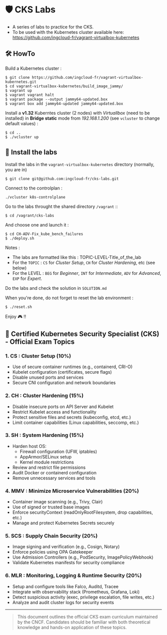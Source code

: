 # 🛡️ CKS Labs

- A series of labs to practice for the CKS.
- To be used with the Kubernetes cluster available here: https://github.com/ingcloud-fr/vagrant-virtualbox-kubernetes

## 🛠️ HowTo

Build a Kubernetes cluster :

```
$ git clone https://github.com/ingcloud-fr/vagrant-virtualbox-kubernetes.git
$ cd vagrant-virtualbox-kubernetes/build_image_jammy/
$ vagrant up
$ vagrant vagrant halt  
$ vagrant package --output jammy64-updated.box
$ vagrant box add jammy64-updated jammy64-updated.box 
```
Install a **v1.32** Kuberntes cluster (2 nodes) with *Virtuallbox* (need to be installed) in **Bridge static** mode from *192.168.1.200* (see `vcluster` to change default values) :

```
$ cd ..
$ ./vcluster up
```

## 🧪 Install the labs 

Install the labs in the `vagrant-virtualbox-kubernetes` directory (normally, you are in)

```
$ git clone git@github.com:ingcloud-fr/cks-labs.git
```

Connect to the controlplan :

```
./vcluster k8s-controlplane
```
Go to the labs throught the shared directory `/vagrant` ::

```
$ cd /vagrant/cks-labs
```

And choose one and launch it :

```
$ cd CH-ADV-Fix_kube_bench_failures
$ ./deploy.sh
```

Notes : 
- The labs are formatted like this : TOPIC-LEVEL-Title_of_the_lab
- For the `TOPIC` : `CS` for *Cluster Setup*, `CH` for *Cluster Hardening*, etc (see below)
- For the LEVEL : `BEG` for *Beginner*, `INT` for *Intermediate*, `ADV` for *Advanced*, `EXP` for *Expert*.

Do the labs and check the solution in `SOLUTION.md`

When you're done, do not forget to reset the lab environment :

```
$ ./reset.sh
```

Enjoy 🎮 !!


## 🧭 Certified Kubernetes Security Specialist (CKS) - Official Exam Topics

### 1. CS : Cluster Setup (10%)
- Use of secure container runtimes (e.g., containerd, CRI-O)
- Kubelet configuration (certificates, secure flags)
- Disable unused ports and services
- Secure CNI configuration and network boundaries

### 2. CH : Cluster Hardening (15%)
- Disable insecure ports on API Server and Kubelet
- Restrict Kubelet access and functionality
- Protect sensitive files and secrets (kubeconfig, etcd, etc.)
- Limit container capabilities (Linux capabilities, seccomp, etc.)

### 3. SH : System Hardening (15%)
- Harden host OS:
  - Firewall configuration (UFW, iptables)
  - AppArmor/SELinux setup
  - Kernel module restrictions
- Review and restrict file permissions
- Audit Docker or containerd configuration
- Remove unnecessary services and tools

### 4. MMV : Minimize Microservice Vulnerabilities (20%)
- Container image scanning (e.g., Trivy, Clair)
- Use of signed or trusted base images
- Enforce securityContext (readOnlyRootFilesystem, drop capabilities, etc.)
- Manage and protect Kubernetes Secrets securely

### 5. SCS : Supply Chain Security (20%)
- Image signing and verification (e.g., Cosign, Notary)
- Enforce policies using OPA Gatekeeper
- Use Admission Controllers (e.g., PodSecurity, ImagePolicyWebhook)
- Validate Kubernetes manifests for security compliance

### 6. MLR : Monitoring, Logging & Runtime Security (20%)
- Setup and configure tools like Falco, Auditd, Tracee
- Integrate with observability stack (Prometheus, Grafana, Loki)
- Detect suspicious activity (exec, privilege escalation, file writes, etc.)
- Analyze and audit cluster logs for security events

---

> This document outlines the official CKS exam curriculum maintained by the CNCF. Candidates should be familiar with both theoretical knowledge and hands-on application of these topics.
